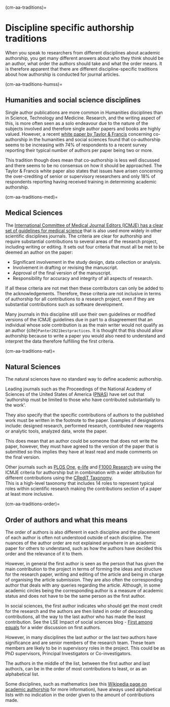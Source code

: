 (cm-aa-traditions)=
# Discipline specific authorship traditions

When you speak to researchers from different disciplines about academic authorship, you get many different answers about who they think should be an author, what order the authors should take and what the order means. 
It is therefore apparent that there are different discipline-specific traditions about how authorship is conducted for journal articles. 

(cm-aa-traditions-humss)=
## Humanities and social science disciplines

Single author publications are more common in Humanities disciplines than in Science, Technology and Medicine. 
Research, and the writing aspect of this, is more often seen as a solo endeavour due to the nature of the subjects involved and therefore single author papers and books are highly valued. 
However, a recent [white paper by Taylor & Francis](https://authorservices.taylorandfrancis.com/co-authorship-in-the-humanities-and-social-sciences/) concerning co-authorship in the humanities and social sciences found that co-authorship seems to be increasing with 74% of respondents to a recent survey reporting their typical number of authors per paper being two or more.

This tradition though does mean that co-authorship is less well discussed and there seems to be no consensus on how it should be approached. 
The Taylor & Francis white paper also states that issues have arisen concerning the over-crediting of senior or supervisory researchers and only 18% of respondents reporting having received training in determining academic authorship.

(cm-aa-traditions-med)=
## Medical Sciences
The [International Committee of Medical Journal Editors (ICMJE) has a clear set of guidelines for medical science](http://www.icmje.org/recommendations/browse/roles-and-responsibilities/defining-the-role-of-authors-and-contributors.html) that is also used more widely in other scientific disciplines journals. 
The criteria are clear for authorship and require substantial contributions to several areas of the research project, including writing or editing. It sets out four criteria that must all be met to be deemed an author on the paper: 
* Significant involvement in the study design, data collection or analysis.
* Involvement in drafting or revising the manuscript.
* Approval of the final version of the manuscript.
* Responsibility for accuracy and integrity of all aspects of research.

If all these criteria are not met then these contributors can only be added to the acknowledgements. 
Therefore, these criteria are not inclusive in terms of authorship for all contributions to a research project, even if they are substantial contributions such as software development.

Many journals in this discipline still use their own guidelines or modified versions of the ICMJE guidelines due in part to a disagreement that an individual whose sole contribution is as the main writer would not qualify as an author {cite}`Panter2021bestpractices`. 
It is thought that this should allow authorship because to write a paper you would also need to understand and interpret the data therefore fulfilling the first criteria. 

(cm-aa-traditions-nat)=
## Natural Sciences
The natural sciences have no standard way to define academic authorship. 

Leading journals such as the Proceedings of the National Academy of Sciences of the United States of America ([PNAS](https://blog.pnas.org/iforc.pdf)) have set out that 'authorship must be limited to those who have contributed substantially to the work'. 

They also specify that the specific contributions of authors to the published work must be written in the footnote to the paper. 
Examples of designations include: designed research, performed research, contributed new reagents or analytic tools, analyzed data, wrote the paper.

This does mean that an author could be someone that does not write the paper, however, they must have agreed to the version of the paper that is submitted so this implies they have at least read and made comments on the final version.

Other journals such as [PLOS One](https://journals.plos.org/plosone/s/authorship), [e-life](https://reviewer.elifesciences.org/author-guide/journal-policies) and [F1000 Research](https://f1000research.com/gateways/nc3rs/for-authors/article-guidelines/research-articles) are using the ICMJE criteria for authorship but in combination with a wider attribution for different contributions using the [CRediT Taxonomy](https://casrai.org/credit/).  
This is a high-level taxonomy that includes 14 roles to represent typical roles within scientific research making the contributions section of a paper at least more inclusive. 

(cm-aa-traditions-order)=
## Order of authors and what this means

The order of authors is also different in each discipline and the placement of each author is often not understood outside of each discipline. 
The nuances of the author order are not explained anywhere in an academic paper for others to understand, such as how the authors have decided this order and the relevance of it to them.

However, in general the first author is seen as the person that has given the main contribution to the project in terms of forming the ideas and structure for the research paper, writing and editing of the article and being in charge of organising the article submission. 
They are also often the corresponding author that deals with any queries regarding the article. 
Although, in some academic circles being the corresponding author is a measure of academic status and does not have to be the same person as the first author. 

In social sciences, the first author indicates who should get the most credit for the research and the authors are then listed in order of descending contributions, all the way to the last author who has made the least contribution. See the LSE Impact of social sciences blog - [First among equals](https://blogs.lse.ac.uk/impactofsocialsciences/2015/06/18/first-among-equals-guidelines-authorship-credit/) for a wider discussion on first authors. 

However, in many disciplines the last author or the last two authors have significance and are senior members of the research team. 
These team members are likely to be in supervisory roles in the project. This could be as PhD supervisors, Principal Investigators or Co-investigators. 

The authors in the middle of the list, between the first author and last author/s, can be in the order of most contributions to least, or as an alphabetical list. 

Some disciplines, such as mathematics (see this [Wikipedia page on academic authorship](https://en.wikipedia.org/wiki/Academic_authorship) for more information), have always used alphabetical lists with no indication in the order given to the amount of contributions made. 
